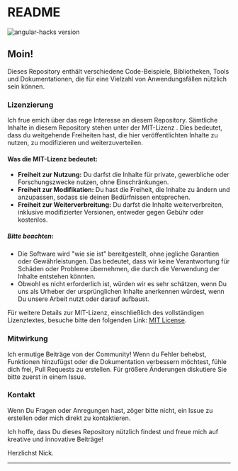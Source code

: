 # README

![angular-hacks version](https://img.shields.io/badge/version-v1.0.0-green.svg)

## Moin!

Dieses Repository enthält verschiedene Code-Beispiele, Bibliotheken, Tools und Dokumentationen, die für eine Vielzahl von Anwendungsfällen nützlich sein können.

### Lizenzierung

Ich frue emich über das rege Interesse an diesem Repository. Sämtliche Inhalte in diesem Repository stehen unter der MIT-Lizenz . Dies bedeutet, dass du weitgehende Freiheiten hast, die hier veröffentlichten Inhalte zu nutzen, zu modifizieren und weiterzuverteilen.

#### Was die MIT-Lizenz bedeutet:

- **Freiheit zur Nutzung:** Du darfst die Inhalte für private, gewerbliche oder Forschungszwecke nutzen, ohne Einschränkungen.
- **Freiheit zur Modifikation:** Du hast die Freiheit, die Inhalte zu ändern und anzupassen, sodass sie deinen Bedürfnissen entsprechen.
- **Freiheit zur Weiterverbreitung:** Du darfst die Inhalte weiterverbreiten, inklusive modifizierter Versionen, entweder gegen Gebühr oder kostenlos.

##### Bitte beachten:

- Die Software wird "wie sie ist" bereitgestellt, ohne jegliche Garantien oder Gewährleistungen. Das bedeutet, dass wir keine Verantwortung für Schäden oder Probleme übernehmen, die durch die Verwendung der Inhalte entstehen könnten.
- Obwohl es nicht erforderlich ist, würden wir es sehr schätzen, wenn Du uns als Urheber der ursprünglichen Inhalte anerkennen würdest, wenn Du unsere Arbeit nutzt oder darauf aufbaust.

Für weitere Details zur MIT-Lizenz, einschließlich des vollständigen Lizenztextes, besuche bitte den folgenden Link: [MIT License](https://opensource.org/licenses/MIT).

### Mitwirkung

Ich ermutige Beiträge von der Community! Wenn du Fehler behebst, Funktionen hinzufügst oder die Dokumentation verbessern möchtest, fühle dich frei, Pull Requests zu erstellen. Für größere Änderungen diskutiere Sie bitte zuerst in einem Issue.

### Kontakt

Wenn Du Fragen oder Anregungen hast, zöger bitte nicht, ein Issue zu erstellen oder mich direkt zu kontaktieren.

Ich hoffe, dass Du dieses Repository nützlich findest und freue mich auf kreative und innovative Beiträge!

Herzlichst Nick.

---
